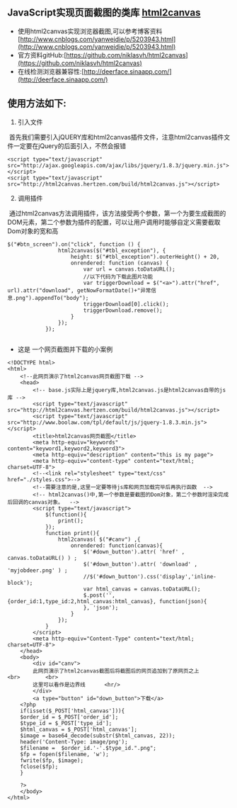 ## JavaScript实现页面截图的类库 [html2canvas](https://github.com/niklasvh/html2canvas)

- 使用html2canvas实现浏览器截图,可以参考博客资料[http://www.cnblogs.com/yanweidie/p/5203943.html](http://www.cnblogs.com/yanweidie/p/5203943.html)
- 官方资料gitHub:[https://github.com/niklasvh/html2canvas](https://github.com/niklasvh/html2canvas)
- 在线检测浏览器兼容性:[http://deerface.sinaapp.com/](http://deerface.sinaapp.com/)

## 使用方法如下:
1. 引入文件 

  首先我们需要引入jQUERY库和html2canvas插件文件，注意html2canvas插件文件一定要在jQuery的后面引入，不然会报错

```
<script type="text/javascript" src="http://ajax.googleapis.com/ajax/libs/jquery/1.8.3/jquery.min.js"></script>
<script type="text/javascript" src="http://html2canvas.hertzen.com/build/html2canvas.js"></script>
 ```

2. 调用插件

  通过html2canvas方法调用插件，该方法接受两个参数，第一个为要生成截图的DOM元素，第二个参数为插件的配置，可以让用户调用时能够自定义需要截取Dom对象的宽和高
  
```
$("#btn_screen").on("click", function () {               
                html2canvas($("#tbl_exception"), {
                    height: $("#tbl_exception").outerHeight() + 20,
                    onrendered: function (canvas) {
                        var url = canvas.toDataURL();
                        //以下代码为下载此图片功能
                        var triggerDownload = $("<a>").attr("href", url).attr("download", getNowFormatDate()+"异常信息.png").appendTo("body");
                        triggerDownload[0].click();
                        triggerDownload.remove();
                    }
                });
            });
           
```


- 这是 一个网页截图并下载的小案例

```
<!DOCTYPE html>
<html>
    <!--此网页演示了html2canvas网页截图下载 --> 
    <head>
        <!-- base.js实际上是jquery库,html2canvas.js是html2canvas自带的js库 -->
        <script type="text/javascript" src="http://html2canvas.hertzen.com/build/html2canvas.js"></script>
        <script type="text/javascript" src="http://www.boolaw.com/tpl/default/js/jquery-1.8.3.min.js"></script>
        <title>html2canvas网页截图</title>
        <meta http-equiv="keywords" content="keyword1,keyword2,keyword3">
        <meta http-equiv="description" content="this is my page">
        <meta http-equiv="content-type" content="text/html; charset=UTF-8">
        <!--<link rel="stylesheet" type="text/css" href="./styles.css">-->
        <!--需要注意的是,这里一定要等待js库和网页加载完毕后再执行函数  -->
        <!-- html2canvas()中,第一个参数是要截图的Dom对象，第二个参数时渲染完成后回调的canvas对象。  -->        
        <script type="text/javascript">
            $(function(){   
                print();
            });
            function print(){   
                html2canvas( $("#canv") ,{          
                    onrendered: function(canvas){
                        $('#down_button').attr( 'href' , canvas.toDataURL() ) ;
                        $('#down_button').attr( 'download' , 'myjobdeer.png' ) ;
                        //$('#down_button').css('display','inline-block');
                        var html_canvas = canvas.toDataURL();
                        $.post('', {order_id:1,type_id:2,html_canvas:html_canvas}, function(json){
                        }, 'json');
                    }
                });
            }
        </script>
        <meta http-equiv="Content-Type" content="text/html; charset=UTF-8">
    </head>
    <body>
        <div id="canv">
        此网页演示了html2canvas截图后将截图后的网页追加到了原网页之上        <br>        <br>
        这里可以看作是边界线      <hr/>
        </div>
        <a type="button" id="down_button">下载</a>
    <?php
    if(isset($_POST['html_canvas'])){
    $order_id = $_POST['order_id'];
    $type_id = $_POST['type_id'];
    $html_canvas = $_POST['html_canvas'];
    $image = base64_decode(substr($html_canvas, 22));
    header('Content-Type: image/png');
    $filename =  $order_id.'-'.$type_id.".png";
    $fp = fopen($filename, 'w');
    fwrite($fp, $image);
    fclose($fp);
    }
    
    ?>
    </body>
</html>


```

